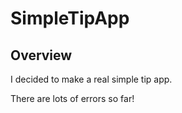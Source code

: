 # SimpleTipApp

## Overview

I decided to make a real simple tip app. 

There are lots of errors so far!
